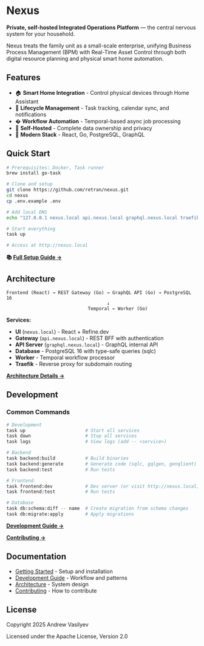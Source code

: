 # Nexus

**Private, self-hosted Integrated Operations Platform** — the central nervous
system for your household.

Nexus treats the family unit as a small-scale enterprise, unifying Business
Process Management (BPM) with Real-Time Asset Control through both digital
resource planning and physical smart home automation.

## Features

- 🏠 **Smart Home Integration** - Control physical devices through Home
  Assistant
- 📅 **Lifecycle Management** - Task tracking, calendar sync, and notifications
- � **Workflow Automation** - Temporal-based async job processing
- 🔐 **Self-Hosted** - Complete data ownership and privacy
- 🚀 **Modern Stack** - React, Go, PostgreSQL, GraphQL

## Quick Start

```bash
# Prerequisites: Docker, Task runner
brew install go-task

# Clone and setup
git clone https://github.com/retran/nexus.git
cd nexus
cp .env.example .env

# Add local DNS
echo "127.0.0.1 nexus.local api.nexus.local graphql.nexus.local traefik.nexus.local" | sudo tee -a /etc/hosts

# Start everything
task up

# Access at http://nexus.local
```

**📚 [Full Setup Guide →](docs/GETTING_STARTED.md)**

## Architecture

```
Frontend (React) → REST Gateway (Go) → GraphQL API (Go) → PostgreSQL 16
                                     ↓
                              Temporal ← Worker (Go)
```

**Services:**

- **UI** (`nexus.local`) - React + Refine.dev
- **Gateway** (`api.nexus.local`) - REST BFF with authentication
- **API Server** (`graphql.nexus.local`) - GraphQL internal API
- **Database** - PostgreSQL 16 with type-safe queries (sqlc)
- **Worker** - Temporal workflow processor
- **Traefik** - Reverse proxy for subdomain routing

**[Architecture Details →](docs/ARCHITECTURE.md)**

## Development

### Common Commands

```bash
# Development
task up                      # Start all services
task down                    # Stop all services
task logs                    # View logs (add -- <service>)

# Backend
task backend:build           # Build binaries
task backend:generate        # Generate code (sqlc, gqlgen, genqlient)
task backend:test            # Run tests

# Frontend
task frontend:dev            # Dev server (or visit http://nexus.local)
task frontend:test           # Run tests

# Database
task db:schema:diff -- name  # Create migration from schema changes
task db:migrate:apply        # Apply migrations
```

**[Development Guide →](docs/DEVELOPMENT.md)**

**[Contributing →](CONTRIBUTING.md)**

## Documentation

- [Getting Started](docs/GETTING_STARTED.md) - Setup and installation
- [Development Guide](docs/DEVELOPMENT.md) - Workflow and patterns
- [Architecture](docs/ARCHITECTURE.md) - System design
- [Contributing](CONTRIBUTING.md) - How to contribute

## License

Copyright 2025 Andrew Vasilyev

Licensed under the Apache License, Version 2.0
